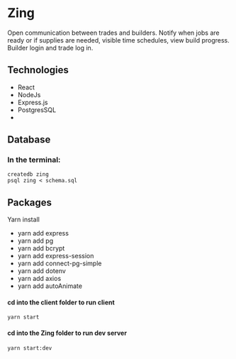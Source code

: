 # Zing

Open communication between trades and builders. Notify when jobs are ready or if supplies are needed, visible time schedules, view build progress. Builder login and trade log in.

## Technologies

-   React
-   NodeJs
-   Express.js
-   PostgresSQL
-

## Database

### In the terminal:

    createdb zing
    psql zing < schema.sql

## Packages

Yarn install

-   yarn add express
-   yarn add pg
-   yarn add bcrypt
-   yarn add express-session
-   yarn add connect-pg-simple
-   yarn add dotenv
-   yarn add axios
-   yarn add autoAnimate

#### cd into the client folder to run client

    yarn start

#### cd into the Zing folder to run dev server

    yarn start:dev
